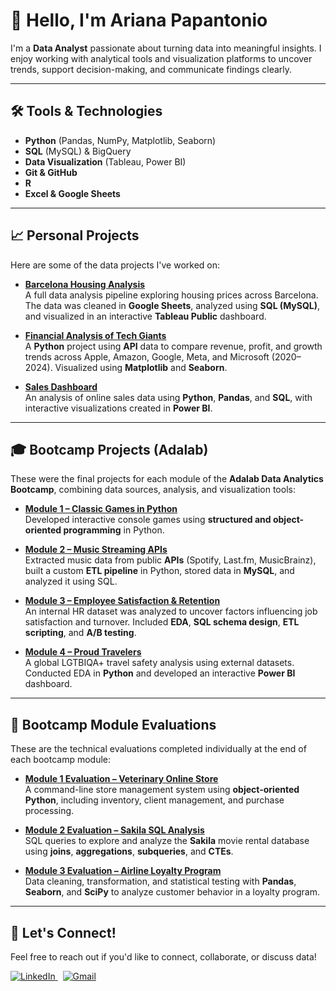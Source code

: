 # 👋 Hello, I'm Ariana Papantonio

I'm a **Data Analyst** passionate about turning data into meaningful insights. I enjoy working with analytical tools and visualization platforms to uncover trends, support decision-making, and communicate findings clearly.

---

## 🛠️ Tools & Technologies

- **Python** (Pandas, NumPy, Matplotlib, Seaborn)
- **SQL** (MySQL) & BigQuery
- **Data Visualization** (Tableau, Power BI)
- **Git & GitHub**
- **R**
- **Excel & Google Sheets**

---

## 📈 Personal Projects

Here are some of the data projects I've worked on:

- [**Barcelona Housing Analysis**](https://github.com/ArianaPapantonio/Barcelona_Housing_Analysis)  
  A full data analysis pipeline exploring housing prices across Barcelona. The data was cleaned in **Google Sheets**, analyzed using **SQL (MySQL)**, and visualized in an interactive **Tableau Public** dashboard.

- [**Financial Analysis of Tech Giants**](https://github.com/ArianaPapantonio/Financial_Analysis_of_Tech_Giants)  
  A **Python** project using **API** data to compare revenue, profit, and growth trends across Apple, Amazon, Google, Meta, and Microsoft (2020–2024). Visualized using **Matplotlib** and **Seaborn**.

- [**Sales Dashboard**](https://github.com/ArianaPapantonio/Online_Sales_Dataset)  
  An analysis of online sales data using **Python**, **Pandas**, and **SQL**, with interactive visualizations created in **Power BI**.

---

## 🎓 Bootcamp Projects (Adalab)

These were the final projects for each module of the **Adalab Data Analytics Bootcamp**, combining data sources, analysis, and visualization tools:

- [**Module 1 – Classic Games in Python**](https://github.com/ArianaPapantonio/Final_project_module_1)  
  Developed interactive console games using **structured and object-oriented programming** in Python.

- [**Module 2 – Music Streaming APIs**](https://github.com/ArianaPapantonio/Final_project_module_2)  
  Extracted music data from public **APIs** (Spotify, Last.fm, MusicBrainz), built a custom **ETL pipeline** in Python, stored data in **MySQL**, and analyzed it using SQL.

- [**Module 3 – Employee Satisfaction & Retention**](https://github.com/ArianaPapantonio/Final_project_module_3)  
  An internal HR dataset was analyzed to uncover factors influencing job satisfaction and turnover. Included **EDA**, **SQL schema design**, **ETL scripting**, and **A/B testing**.

- [**Module 4 – Proud Travelers**](https://github.com/ArianaPapantonio/Proud_travelers)  
  A global LGTBIQA+ travel safety analysis using external datasets. Conducted EDA in **Python** and developed an interactive **Power BI** dashboard.

---

## 🧪 Bootcamp Module Evaluations

These are the technical evaluations completed individually at the end of each bootcamp module:

- [**Module 1 Evaluation – Veterinary Online Store**](https://github.com/ArianaPapantonio/Module_1_Evaluation)  
  A command-line store management system using **object-oriented Python**, including inventory, client management, and purchase processing.

- [**Module 2 Evaluation – Sakila SQL Analysis**](https://github.com/ArianaPapantonio/Module_2_Evaluation)  
  SQL queries to explore and analyze the **Sakila** movie rental database using **joins**, **aggregations**, **subqueries**, and **CTEs**.

- [**Module 3 Evaluation – Airline Loyalty Program**](https://github.com/ArianaPapantonio/Module_3_Evaluation)  
  Data cleaning, transformation, and statistical testing with **Pandas**, **Seaborn**, and **SciPy** to analyze customer behavior in a loyalty program.

---

## 🚀 Let's Connect!

Feel free to reach out if you'd like to connect, collaborate, or discuss data!

<a href="https://www.linkedin.com/in/arianapapantonio/" target="_blank">
  <img src="https://img.shields.io/badge/LinkedIn-0077B5?style=for-the-badge&logo=linkedin&logoColor=white" alt="LinkedIn">
</a>
&nbsp;
<a href="mailto:arianapapantonio@gmail.com" target="_blank">
  <img src="https://img.shields.io/badge/Gmail-D14836?style=for-the-badge&logo=gmail&logoColor=white" alt="Gmail">
</a>
